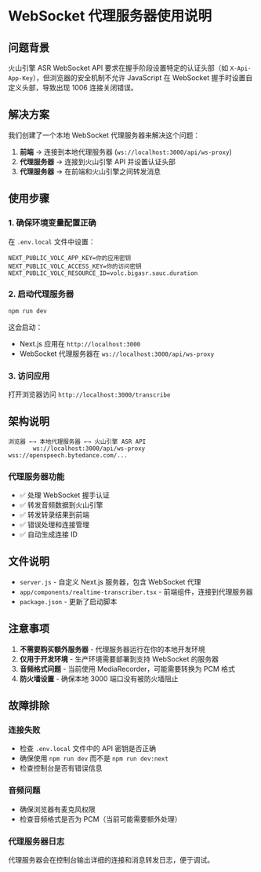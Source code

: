 # WebSocket 代理服务器使用说明

## 问题背景

火山引擎 ASR WebSocket API 要求在握手阶段设置特定的认证头部（如 `X-Api-App-Key`），但浏览器的安全机制不允许 JavaScript 在 WebSocket 握手时设置自定义头部，导致出现 1006 连接关闭错误。

## 解决方案

我们创建了一个本地 WebSocket 代理服务器来解决这个问题：

1. **前端** → 连接到本地代理服务器 (`ws://localhost:3000/api/ws-proxy`)
2. **代理服务器** → 连接到火山引擎 API 并设置认证头部
3. **代理服务器** → 在前端和火山引擎之间转发消息

## 使用步骤

### 1. 确保环境变量配置正确

在 `.env.local` 文件中设置：

```env
NEXT_PUBLIC_VOLC_APP_KEY=你的应用密钥
NEXT_PUBLIC_VOLC_ACCESS_KEY=你的访问密钥
NEXT_PUBLIC_VOLC_RESOURCE_ID=volc.bigasr.sauc.duration
```

### 2. 启动代理服务器

```bash
npm run dev
```

这会启动：
- Next.js 应用在 `http://localhost:3000`
- WebSocket 代理服务器在 `ws://localhost:3000/api/ws-proxy`

### 3. 访问应用

打开浏览器访问 `http://localhost:3000/transcribe`

## 架构说明

```
浏览器 ←→ 本地代理服务器 ←→ 火山引擎 ASR API
       ws://localhost:3000/api/ws-proxy    wss://openspeech.bytedance.com/...
```

### 代理服务器功能

- ✅ 处理 WebSocket 握手认证
- ✅ 转发音频数据到火山引擎
- ✅ 转发转录结果到前端
- ✅ 错误处理和连接管理
- ✅ 自动生成连接 ID

## 文件说明

- `server.js` - 自定义 Next.js 服务器，包含 WebSocket 代理
- `app/components/realtime-transcriber.tsx` - 前端组件，连接到代理服务器
- `package.json` - 更新了启动脚本

## 注意事项

1. **不需要购买额外服务器** - 代理服务器运行在你的本地开发环境
2. **仅用于开发环境** - 生产环境需要部署到支持 WebSocket 的服务器
3. **音频格式问题** - 当前使用 MediaRecorder，可能需要转换为 PCM 格式
4. **防火墙设置** - 确保本地 3000 端口没有被防火墙阻止

## 故障排除

### 连接失败
- 检查 `.env.local` 文件中的 API 密钥是否正确
- 确保使用 `npm run dev` 而不是 `npm run dev:next`
- 检查控制台是否有错误信息

### 音频问题
- 确保浏览器有麦克风权限
- 检查音频格式是否为 PCM（当前可能需要额外处理）

### 代理服务器日志
代理服务器会在控制台输出详细的连接和消息转发日志，便于调试。 